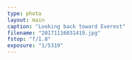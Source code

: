 ```yaml
---
type: photo
layout: main
caption: "Looking back toward Everest"
filename: "20171116031419.jpg"
fstop: "f/1.8"
exposure: "1/5319"
---
```

